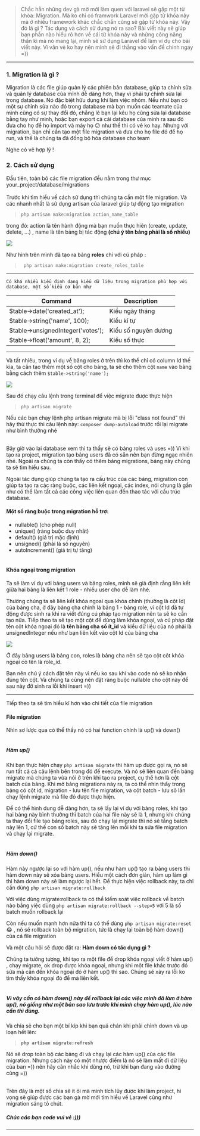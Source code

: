 > Chắc hẳn những dev gà mờ mới làm quen với laravel sẽ gặp một từ khóa: Migration. Mà ko chỉ có framwork Laravel mới gặp từ khóa này mà ở nhiều framework khác chắc chắn cũng sẽ gặp từ khóa này. Vậy đó là gì ? Tác dụng và cách sử dụng nó ra sao?  Bài viết này sẽ giúp bạn phần nào hiểu rõ hơn về cái từ khóa này và những công năng thần kì mà nó mang lại, mình sẽ sử dụng Laravel để làm ví dụ cho bài viết này. Vì văn vẻ ko hay nên mình sẽ đi thằng vào vấn đề chính ngay =)) 


-----

### 1. Migration là gì ?

Migration là các file giúp quản lý các phiên bản database, giúp ta chính sửa và quản lý database của mình dễ dàng hơn, thay vì phải tự chỉnh sửa lại trong database. Nó đặc biệt hữu dụng khi làm việc nhóm. Nếu như bạn có một sự chỉnh sửa nào đó trong database mà bạn muốn các teamate của mình cũng có sự thay đổi đó, chẳng lẽ bạn lại kêu họ cũng sửa lại database bằng tay như mình, hoặc bạn export cả cái database của mình ra sau đó đưa cho họ để họ import và máy họ :confused: như thế thì có vẻ ko hay. Nhưng với migration, bạn chỉ cần tạo một file migration và đưa cho họ file đó để họ run, và thế là chúng ta đã đồng bộ hóa database cho team

   Nghe có vẻ hợp lý !
    
### 2. Cách sử dụng
Đầu tiên, toàn bộ các file migration đều nằm trong thư mục your_project/database/migrations
<br><br>
Trước khi tìm hiểu về cách sử dụng thì chúng ta cần một file migration. Và các nhanh nhất là sử dụng artisan của laravel giúp tự động tạo migration

> `php artisan make:migration action_name_table`
> 
trong đó: action là tên hành động mà bạn muốn thực hiên (create, update, delete, ...) , name là tên bảng bị tác động **(chú ý tên bảng phải là số nhiều)**

![](https://images.viblo.asia/c9665059-7449-431f-a461-bb1e5dc8951e.png)

Như hình trên mình đã tạo ra bảng **roles** chỉ với cú pháp :
> ` php artisan make:migration create_roles_table`





-----



`Có khá nhiều kiểu định dạng kiểu dữ liệu trong migration phù hợp với database, một số kiểu cơ bản như `

| Command | Description |
| -------- | -------- |
| $table->date('created_at');     | Kiểu ngày tháng |
| $table->string('name', 100);     | Kiểu kí tự |
| $table->unsignedInteger('votes');     | Kiểu số nguyên dương |
| $table->float('amount', 8, 2);    | Kiểu số thực |



-----

 
Và tất nhiêu, trong ví dụ về bảng roles ở trên thì ko thể chỉ có column Id thế kia,  ta cần tạo thêm một số cột cho bảng, ta sẽ cho thêm cột `name` vào bảng bằng cách thêm `$table->string('name');` 

![](https://images.viblo.asia/7a529eca-62f0-4521-a9ff-ad3b43a36fde.png)

Sau đó chạy câu lệnh trong terminal để việc migrate được thực hiện
> `php artisan migrate`
> 
Nếu các bạn chạy lệnh php artisan migrate mà bị lỗi "class not found" thì hãy thử thực thi câu lệnh này: `composer dump-autoload` trước rồi lại migrate như bình thường nhé
<br><br>

Bây giờ vào lại database xem thì ta thấy sẽ có bảng roles và uses =)) Vì khi tạo ra project, migration tạo bảng users đã có sẵn nên bạn đừng ngạc nhiên nhé. Ngoài ra chúng ta còn thấy có thêm bảng migrations, bảng này chúng ta sẽ tìm hiểu sau.

Ngoài tác dụng giúp chúng ta tạo ra cấu trúc của các bảng, migration còn giúp ta tạo ra các ràng buộc, các liên kết ngoại, các index, nói chung là gần như có thể làm tất cả các công việc liên quan đến thao tác với cấu trúc database.<br>
#### Một số ràng buộc trong migration hỗ trợ: 
* nullable() (cho phép null)
* unique() (ràng buộc duy nhât)
* default() (giá trị mặc định)
* unsigned() (phải là số nguyên)
* autoIncrement() (giá trị tự tăng)
<br><br>
#### Khóa ngoại trong migration

Ta sẽ làm ví dụ với bảng users và bảng roles, mình sẽ giả định rằng liên kết giữa hai bảng là liên kết 1 role - nhiều user cho dễ làm nhé.

Thường chúng ta sẽ liên kết khóa ngoai qua khóa chính (thường là cột Id) của bảng cha, ở đây bảng cha chính là bảng 1 - bảng role, vì cột Id đã tự động được sinh ra khi ra viết đúng cú pháp tạo migration nên ta sẽ ko cần tạo nữa.
Tiếp theo ta sẽ tạo một cột để dùng làm khóa ngoại, và cú pháp đặt tên cột khóa ngoại đó là **tên bảng cha số ít_id** và kiểu dữ liệu của nó phải là unsignedInteger nếu như bạn liên kết vào cột Id của bảng cha

![](https://images.viblo.asia/65040c7c-d7b9-4136-9494-2503c7fc197e.png)

Ở đây bảng users là bảng con, roles là bảng cha nên sẽ tạo cột côt khóa ngoại có tên là role_id.

Bạn nên chú ý cách đặt tên này vì nếu ko sau khi vào code nó sẽ ko nhận đúng tên cột. Và chúng ta cũng nên đặt ràng buộc nullable cho cột này để sau này đỡ sinh ra lỗi khi insert =))

-----

Tiếp theo ta sẽ tìm hiểu kĩ hơn vào chi tiết của file migration

#### File migration

Nhìn sơ lược qua có thể thấy nó có hai function chính là up() và down()
<br><br>
##### Hàm up()

Khi bạn thực hiện chạy `php artisan migrate` thì hàm up được gọi ra, nó sẽ run tất cả cá câu lệnh bên trong đó để execute. Và nó sẽ liên quan đến bảng migrate mà chúng ta vừa nói ở trên khi tạo ra project, cụ thể hơn là cột batch của bảng.
Khi mở bảng migrations này ra, ta có thể nhin thấy trong bảng có cột id, migration - lưu tên file migration, và cột batch - lưu sô lần chạy lệnh migrate mà file đó được thực hiện. 

Để có thể hình dung dễ dàng hơn, ta sẽ lấy lại ví dụ với bảng roles, khi tạo hai bảng này bình thường thì batch của hai file này sẽ là 1, nhưng khi chúng ta thay đổi file tạo bảng roles, sau đó chạy lại migrate thì nó sẽ tằng batch này lên 1, cứ thế con số batch này sẽ tăng lên mỗi khi ta sửa file migration và chạy lại migrate. 
<br><br>
##### Hàm down()

Hàm này ngược lại so với hàm up(), nếu như hàm up() tạo ra bảng users thì hàm down này sẽ xóa bảng users. Hiểu một cách đơn giản, hàm up làm gì thì hàm down này sẽ làm ngược lại hết. 
Để thực hiện việc rollback này, ta chỉ cần dùng `php artisan migrate:rollback`

Với việc dùng migrate:rollback ta có thể kiểm soát việc rollback về batch nào bằng việc dùng `php artisan migrate:rollback --step=5` với 5 là số batch muốn rollback lại

Còn nếu muốn mạnh hơn nữa thì ta có thể dùng `php artisan migrate:reset`  :joy:  , nó sẽ rollback toàn bộ migration, tức là chạy lại toàn bộ hàm down() của cá file migration

Và một câu hỏi sẽ được đặt ra: **Hàm down có tác dụng gì ?** 

Chúng ta tưởng tượng, khi tạo ra một file để drop khóa ngoại viết ở hàm up() , chạy migrate, ok drop được khóa ngoại, nhưng khi một file khác trước đó sửa mà cần đến khóa ngoại đó ở hàm up() thì sao. Chúng sẽ xảy ra lỗi ko tìm thấy khóa ngoại đó để mà liên kết.
<br><br>
##### Vì vậy cần có hàm down() này để rollback lại các việc mình đã làm ở hàm up(), nó giống như một bản sao lưu trước khi mình chạy hàm up(), lúc nào cần thì dùng. 

Và chia sẻ cho bạn một bí kíp khi bạn quá chán khi phải chỉnh down và up loạn hết lên:

> **`php artisan migrate:refresh`** 

Nó sẽ drop toàn bộ các bảng đi và chạy lại các hàm up() của các file migration. Nhưng cách này có một nhược điểm là nó sẽ làm mất đi dữ liệu của ban =)) nên hãy cân nhắc khi dùng nó, trừ khi bạn đang vào đường cùng =))
<br><br>

Trên đây là một số chia sẽ ít ỏi mà mình tích lũy được khi làm project, hi vọng sẽ giúp được các bạn gà mờ mới tìm hiểu về Laravel cũng như migration sáng tỏ chút. 

##### Chúc các bạn code vui vẻ :)))

-----